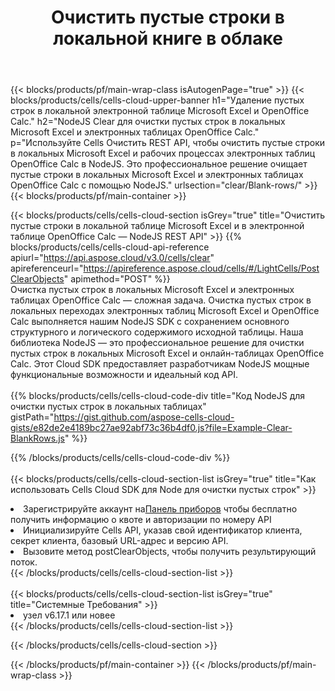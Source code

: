 ﻿---
title:  Очистить пустые строки в локальной книге в облаке
description: Облачные API и SDK для очистки пустых строк по номерам Microsoft, Excel и OpenOffice Calc. Очистите пустые строки в локальных таблицах с помощью облака Cells. SDK поддерживает различные языки разработки. К ним относятся Android, C#, Go, Java, NodeJS, Perl, PHP, Python, Ruby и Swift.
---
{{< blocks/products/pf/main-wrap-class isAutogenPage="true" >}}
{{< blocks/products/cells/cells-cloud-upper-banner h1="Удаление пустых строк в локальной электронной таблице Microsoft Excel и OpenOffice Calc." h2="NodeJS Clear для очистки пустых строк в локальных Microsoft Excel и электронных таблицах OpenOffice Calc." p="Используйте Cells Очистить REST API, чтобы очистить пустые строки в локальных Microsoft Excel и рабочих процессах электронных таблиц OpenOffice Calc в NodeJS. Это профессиональное решение очищает пустые строки в локальных Microsoft Excel и электронных таблицах OpenOffice Calc с помощью NodeJS." urlsection="clear/Blank-rows/" >}}
{{< blocks/products/pf/main-container >}}

{{< blocks/products/cells/cells-cloud-section isGrey="true" title="Очистить пустые строки в локальной таблице Microsoft Excel и в электронной таблице OpenOffice Calc — NodeJS REST API" >}}
{{% blocks/products/cells/cells-cloud-api-reference apiurl="https://api.aspose.cloud/v3.0/cells/clear" apireferenceurl="https://apireference.aspose.cloud/cells/#/LightCells/PostClearObjects" apimethod="POST" %}}
<br/>
Очистка пустых строк в локальных Microsoft Excel и электронных таблицах OpenOffice Calc — сложная задача. Очистка пустых строк в локальных переходах электронных таблиц Microsoft Excel и OpenOffice Calc выполняется нашим NodeJS SDK с сохранением основного структурного и логического содержимого исходной таблицы. Наша библиотека NodeJS — это профессиональное решение для очистки пустых строк в локальных Microsoft Excel и онлайн-таблицах OpenOffice Calc. Этот Cloud SDK предоставляет разработчикам NodeJS мощные функциональные возможности и идеальный код API.
<br/>
<br/>
{{% blocks/products/cells/cells-cloud-code-div title="Код NodeJS для очистки пустых строк в локальных таблицах" gistPath="https://gist.github.com/aspose-cells-cloud-gists/e82de2e4189bc27ae92abf73c36b4df0.js?file=Example-Clear-BlankRows.js" %}}
  
{{% /blocks/products/cells/cells-cloud-code-div %}}
<br/>
<br/>
{{< blocks/products/cells/cells-cloud-section-list isGrey="true" title="Как использовать Cells Cloud SDK для Node для очистки пустых строк" >}}
<li> Зарегистрируйте аккаунт на<a href="https://dashboard.aspose.cloud/">Панель приборов</a> чтобы бесплатно получить информацию о квоте и авторизации по номеру API</li>
<li>Инициализируйте Cells API, указав свой идентификатор клиента, секрет клиента, базовый URL-адрес и версию API.</li>
<li>Вызовите метод postClearObjects, чтобы получить результирующий поток.</li>
{{< /blocks/products/cells/cells-cloud-section-list >}}
<br/>
<br/>
{{< blocks/products/cells/cells-cloud-section-list isGrey="true" title="Системные Требования" >}}
<li>узел v6.17.1 или новее</li>
{{< /blocks/products/cells/cells-cloud-section-list >}}

{{< /blocks/products/cells/cells-cloud-section >}}

{{< /blocks/products/pf/main-container >}}
{{< /blocks/products/pf/main-wrap-class >}}
